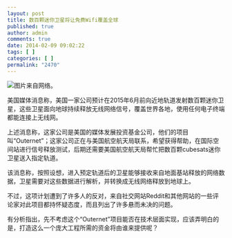 ```yaml
---
layout: post
title: 数百颗迷你卫星将让免费Wifi覆盖全球
published: true
author: admin
comments: true
date: 2014-02-09 09:02:22
tags: [ ]
categories: [ ]
permalink: "2470"
---
```

![图片来自网络。][1]

美国媒体消息称，美国一家公司预计在2015年6月前向近地轨道发射数百颗迷你卫星，这些卫星面向地球持续释放无线网络信号，覆盖世界各地，使用任何电子终端都能连接上无线网。

上述消息称，这家公司是美国的媒体发展投资基金公司，他们的项目叫“Outernet”；这家公司正在与美国航空航天局联系，希望获得帮助，在国际空间站进行信号释放测试，后期还需要美国航空航天局帮忙把数百颗cubesats迷你卫星送入指定轨道。

该消息称，按照设想，进入预定轨道后的卫星能够接收来自地面基站释放的网络数据，卫星需要对这些数据进行解析，并转换成无线网络释放到地球上。

不过，这项计划遭到了许多人的反对，来自社交网站Reddit和其他网站的一些评论家对此项目都持怀疑态度，而且列出了许多悬而未决的问题。

有分析指出，先不考虑这个“Outernet”项目能否在技术层面实现，应该弄明白的是，打造这么一个庞大工程所需的资金将由谁来提供呢？

 [1]: http://yongz.com/yz/wp-content/uploads/2014/04/906b397df112343eda1a439fce8e63bb.png